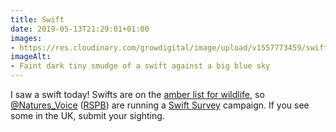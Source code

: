 ```yaml
---
title: Swift
date: 2019-05-13T21:29:01+01:00
images: 
- https://res.cloudinary.com/growdigital/image/upload/v1557773459/swift-E66B4519.jpg
imageAlt: 
- Faint dark tiny smudge of a swift against a big blue sky
---
```


I saw a swift today! Swifts are on the [amber list for wildlife](https://www.rspb.org.uk/birds-and-wildlife/wildlife-guides/uk-conservation-status-explained/), so [@Natures_Voice](https://mobile.twitter.com/Natures_Voice) ([RSPB](https://www.rspb.org.uk)) are running a [Swift Survey](https://swiftsurvey.org/Rspb/Home/Index) campaign. If you see some in the UK, submit your sighting.

